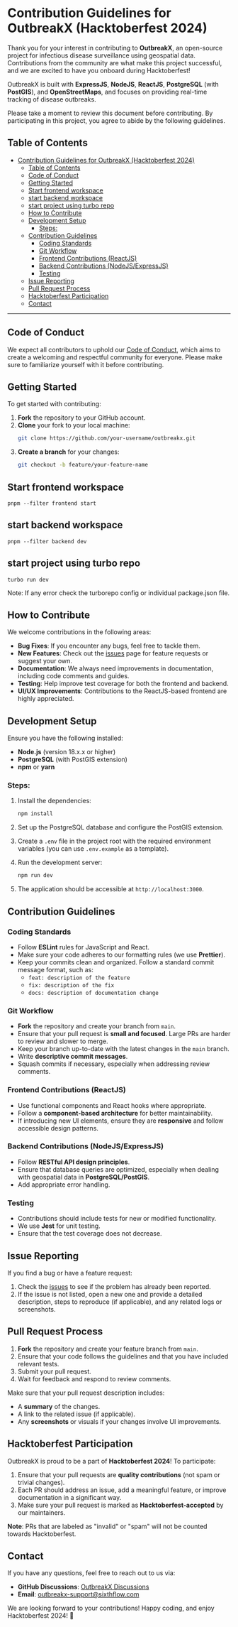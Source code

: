 # Contribution Guidelines for OutbreakX (Hacktoberfest 2024)

Thank you for your interest in contributing to **OutbreakX**, an open-source project for infectious disease surveillance using geospatial data. Contributions from the community are what make this project successful, and we are excited to have you onboard during Hacktoberfest!

OutbreakX is built with **ExpressJS**, **NodeJS**, **ReactJS**, **PostgreSQL** (with **PostGIS**), and **OpenStreetMaps**, and focuses on providing real-time tracking of disease outbreaks.

Please take a moment to review this document before contributing. By participating in this project, you agree to abide by the following guidelines.

## Table of Contents

- [Contribution Guidelines for OutbreakX (Hacktoberfest 2024)](#contribution-guidelines-for-outbreakx-hacktoberfest-2024)
  - [Table of Contents](#table-of-contents)
  - [Code of Conduct](#code-of-conduct)
  - [Getting Started](#getting-started)
  - [Start frontend workspace](#start-frontend-workspace)
  - [start backend workspace](#start-backend-workspace)
  - [start project using turbo repo](#start-project-using-turbo-repo)
  - [How to Contribute](#how-to-contribute)
  - [Development Setup](#development-setup)
    - [Steps:](#steps)
  - [Contribution Guidelines](#contribution-guidelines)
    - [Coding Standards](#coding-standards)
    - [Git Workflow](#git-workflow)
    - [Frontend Contributions (ReactJS)](#frontend-contributions-reactjs)
    - [Backend Contributions (NodeJS/ExpressJS)](#backend-contributions-nodejsexpressjs)
    - [Testing](#testing)
  - [Issue Reporting](#issue-reporting)
  - [Pull Request Process](#pull-request-process)
  - [Hacktoberfest Participation](#hacktoberfest-participation)
  - [Contact](#contact)

---

## Code of Conduct

We expect all contributors to uphold our [Code of Conduct](CODE_OF_CONDUCT.md), which aims to create a welcoming and respectful community for everyone. Please make sure to familiarize yourself with it before contributing.

## Getting Started

To get started with contributing:

1. **Fork** the repository to your GitHub account.
2. **Clone** your fork to your local machine:
   ```bash
   git clone https://github.com/your-username/outbreakx.git
   ```
3. **Create a branch** for your changes:
   ```bash
   git checkout -b feature/your-feature-name
   ```
## Start frontend workspace

`pnpm --filter frontend start`

## start backend workspace

`pnpm --filter backend dev`

## start project using turbo repo

`turbo run dev`

Note: If any error check the turborepo config or individual package.json file.



## How to Contribute

We welcome contributions in the following areas:

- **Bug Fixes**: If you encounter any bugs, feel free to tackle them.
- **New Features**: Check out the [issues](https://github.com/SixthFlow-Reserach-OS/OutbreakX/issues) page for feature requests or suggest your own.
- **Documentation**: We always need improvements in documentation, including code comments and guides.
- **Testing**: Help improve test coverage for both the frontend and backend.
- **UI/UX Improvements**: Contributions to the ReactJS-based frontend are highly appreciated.

## Development Setup

Ensure you have the following installed:

- **Node.js** (version 18.x.x or higher)
- **PostgreSQL** (with PostGIS extension)
- **npm** or **yarn**

### Steps:

1. Install the dependencies:
   ```bash
   npm install
   ```

2. Set up the PostgreSQL database and configure the PostGIS extension.

3. Create a `.env` file in the project root with the required environment variables (you can use `.env.example` as a template).

4. Run the development server:
   ```bash
   npm run dev
   ```

5. The application should be accessible at `http://localhost:3000`.

## Contribution Guidelines

### Coding Standards

- Follow **ESLint** rules for JavaScript and React.
- Make sure your code adheres to our formatting rules (we use **Prettier**).
- Keep your commits clean and organized. Follow a standard commit message format, such as:
  - `feat: description of the feature`
  - `fix: description of the fix`
  - `docs: description of documentation change`
  
### Git Workflow

- **Fork** the repository and create your branch from `main`.
- Ensure that your pull request is **small and focused**. Large PRs are harder to review and slower to merge.
- Keep your branch up-to-date with the latest changes in the `main` branch.
- Write **descriptive commit messages**.
- Squash commits if necessary, especially when addressing review comments.

### Frontend Contributions (ReactJS)

- Use functional components and React hooks where appropriate.
- Follow a **component-based architecture** for better maintainability.
- If introducing new UI elements, ensure they are **responsive** and follow accessible design patterns.

### Backend Contributions (NodeJS/ExpressJS)

- Follow **RESTful API design principles**.
- Ensure that database queries are optimized, especially when dealing with geospatial data in **PostgreSQL/PostGIS**.
- Add appropriate error handling.

### Testing

- Contributions should include tests for new or modified functionality.
- We use **Jest** for unit testing.
- Ensure that the test coverage does not decrease.

## Issue Reporting

If you find a bug or have a feature request:

1. Check the [issues](https://github.com/SixthFlow-Reserach-OS/OutbreakX/issues) to see if the problem has already been reported.
2. If the issue is not listed, open a new one and provide a detailed description, steps to reproduce (if applicable), and any related logs or screenshots.

## Pull Request Process

1. **Fork** the repository and create your feature branch from `main`.
2. Ensure that your code follows the guidelines and that you have included relevant tests.
3. Submit your pull request.
4. Wait for feedback and respond to review comments.

Make sure that your pull request description includes:

- A **summary** of the changes.
- A link to the related issue (if applicable).
- Any **screenshots** or visuals if your changes involve UI improvements.

## Hacktoberfest Participation

OutbreakX is proud to be a part of **Hacktoberfest 2024**! To participate:

1. Ensure that your pull requests are **quality contributions** (not spam or trivial changes).
2. Each PR should address an issue, add a meaningful feature, or improve documentation in a significant way.
3. Make sure your pull request is marked as **Hacktoberfest-accepted** by our maintainers.

**Note**: PRs that are labeled as "invalid" or "spam" will not be counted towards Hacktoberfest.

## Contact

If you have any questions, feel free to reach out to us via:

- **GitHub Discussions**: [OutbreakX Discussions](https://github.com/SixthFlow-Reserach-OS/OutbreakX/discussions)
- **Email**: outbreakx-support@sixthflow.com

We are looking forward to your contributions! Happy coding, and enjoy Hacktoberfest 2024! 🎉
